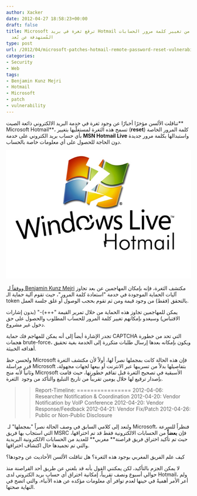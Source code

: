 ```yaml
---
author: Xacker
date: 2012-04-27 18:58:23+00:00
draft: false
title: Microsoft ترقع ثغرة في بريد Hotmail كانت تُمكّن من تغيير كلمة مرور الحسابات
  المُستهدفة عن بُعد
type: post
url: /2012/04/microsoft-patches-hotmail-remote-password-reset-vulnerability/
categories:
- Security
- Web
tags:
- Benjamin Kunz Mejri
- Hotmail
- Microsoft
- patch
- vulnerability
---
```


تناقلت الألسن مؤخرًا أخبارًا عن وجود ثغرة في خدمة البريد الالكتروني ذائعة الصيت** Microsoft Hotmail**، تسمح هذه الثغرة لمستغلّيها بتغيير (**reset**) كلمة المرور الخاصة بأي حساب بريد الكتروني على خدمة **MSN Hotmail Live** واستبدالها بكلمة مرور جديدة دون الحاجة للحصول على أي معلومات خاصة بالحساب.




[![ميكروسوفت ترقع ثغرة في بريد هوتميل](hotmail-remote-password-reset-vulnerability.png)
](hotmail-remote-password-reset-vulnerability.png)




 و[وفقاً لـ Benjamin Kunz Mejri](http://thehackernews.com/2012/04/0day-remote-password-reset.html) مكتشف الثغرة، فإنه بإمكان المهاجمين عن بعد تجاوز آليات الحماية الموجودة في خدمة "استعادة كلمة المرور"، حيث تقوم آلية حماية الـ token بالتحقق (فقط) من وجود قيمة ومن ثم تقوم بحجب الوصول أو غلق جلسة العمل.




يمكن للمهاجمين تجاوز هذه الحماية من خلال تمرير القيمة "+++)-" (بدون إشارات الاقتباس) وسيغدو بإمكانهم تغيير كلمة المرور للحساب المطلوب والحصول على حق دخول غير مشروع.




تجدر الإشارة أيضاً إلى أنه يمكن للمهاجم فك حماية CAPTCHA التي تحد من خطورة هجمات brute-force، ويكون بإمكانه بعدها إرسال طلبات متكررة إلى الخدمة بغية تحقيق أهدافه الخبيثة.




ولحسن حظ Microsoft فإن هذه الحالة كانت بمجملها نصراً لها، أولاً لأن مكتشف الثغرة قرر مراسلة Microsoft بتفاصيلها بدلاً من تسريبها عبر الانترنت أو بيعها لجهات مجهولة، وثانياً لأنه منح Microsoft الأسبقية في تصحيح الثغرة قبل تفاقم خطورتها، حيث قامت بإصدار ترقيع لها خلال يومين تقريباً من تاريخ التبليغ والتأكد من وجود  الثغرة.





<blockquote>

> 
> Report-Timeline:
================
2012-04-06: Researcher Notification & Coordination
2012-04-20: Vendor Notification by VoIP Conference
2012-04-20: Vendor Response/Feedback
2012-04-21: Vendor Fix/Patch
2012-04-26: Public or Non-Public Disclosure
> 
> 
</blockquote>




 ولنعد إلى كلامي السابق في وصف الحالة نصراً "بمجملها" لـ Microsoft، فنظراً للسرعة التي استجاب بها فريق MSRC فإن **بعضاً** من الحسابات الالكترونية فقط قد تم اختراقها، حيث تم تأكيد اختراق فريق قراصنة** مغربي** للعديد من الحسابات الالكترونية البريدية والتي تم تجميدها حال اكتشاف اختراقها.




كيف علم الفريق المغربي بوجود هذه الثغرة؟ هل تناقلت الألسن الأحاديث عن وجودها؟




لا يمكن الجزم بالتأكيد، لكن يمكنني القول بأنه قد بلغني عن طريق أحد القراصنة منذ حوالي أسبوع ونصف تقريباً، إمكانية اختراق أي حساب بريد الكتروني لدى Hotmail، ولم أعر الأمر أهميةً في حينها لعدم توافر أي معلومات مؤكده عن هذه الأنباء، والتي اتضح في النهاية صحتها.
